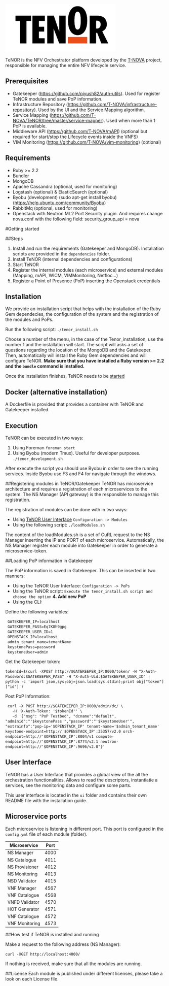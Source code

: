 <img src="./ui/app/images/tenor_logo.png" height=150 />

TeNOR is the NFV Orchestrator platform developed by the [T-NOVA](http://www.t-nova.eu) project, responsible for managing the entire NFV lifecycle service.

## Prerequisites
- Gatekeeper (https://github.com/piyush82/auth-utils). Used for register TeNOR modules and save PoP information.
- Infrastructure Repository (https://github.com/T-NOVA/infrastructure-repository). Used by the UI and the Service Mapping algorithm.
- Service Mapping (https://github.com/T-NOVA/TeNOR/tree/master/service-mapper). Used when more than 1 PoP is available.
- Middleware API (https://github.com/T-NOVA/mAPI) (optional but required for start/stop the Lifecycle events inside the VNFS)
- VIM Monitoring (https://github.com/T-NOVA/vim-monitoring) (optional)

## Requirements
- Ruby >= 2.2
- Bundler
- MongoDB
- Apache Cassandra (optional, used for monitoring)
- Logstash (optional) & ElasticSearch (optional)
- Byobu (development) (sudo apt-get install byobu) (https://help.ubuntu.com/community/Byobu)
- RabbitMq (optional, used for monitoring)
- Openstack with Neutron ML2 Port Security plugin. And requires change nova.conf with the following field: security_group_api = nova

#Getting started

##Steps

1. Install and run the requirements (Gatekeeper and MongoDB). Installation scripts are provided in the `dependencies` folder.
2. Install TeNOR (internal dependencies and configurations)
3. Start TeNOR
4. Register the internal modules (each microservice) and external modules (Mapping, mAPI, WICM, VIMMonitoring, Netfloc...)
5. Register a Point of Presence (PoP) inserting the Openstack credentials

## Installation
We provide an installation script that helps with the installation of the Ruby Gem dependecies, the configuration of the system and the registration of the modules and PoPs.

Run the following script:
`./tenor_install.sh`

Choose a number of the menu, in the case of the Tenor_installation, use the number 1 and the installation will start. The script will asks a set of questions regarding the location of the MongoDB and the Gatekeeper. Then, automatically will install the Ruby Gem dependencies and will configure TeNOR. **Make sure that you have installed a Ruby version >= 2.2 and the `bundle` command is installed.**

Once the installation finishes, TeNOR needs to be [started](#execution)

## Docker (alternative installation)

A Dockerfile is provided that provides a container with TeNOR and Gatekeeper installed.

## Execution

TeNOR can be executed in two ways:
1. Using Foreman
`foreman start`
2. Using Byobu (modern Tmux). Useful for developer purposes.
`./tenor_development.sh`

After execute the script you should use Byobu in order to see the running services. Inside Byobu use F3 and F4 for navigate through the windows.

##Registering modules in TeNOR/Gatekeeper
TeNOR has microservice architecture and requires a registration of each microservices to the system. The NS Manager (API gateway) is the responsible to manage this registration.

The registration of modules can be done with in two ways:

 - Using [TeNOR User Interface](#user-interface)
 `Configuration -> Modules`
 - Using the following script:
 `./loadModules.sh`

The content of the loadModules.sh is a set of CuRL request to the NS Manager inserting the IP and PORT of each microservice. Automatically, the NS Manager register each module into Gatekeeper in order to generate a microservice-token.

##Loading PoP information in Gatekeeper

The PoP information is saved in Gatekeeper. This can be inserted in two manners:

 - Using the TeNOR User Interface:
 `Configuration -> PoPs`
 - Using the TeNOR script:
  `Execute the tenor_install.sh script and choose the option` **4. Add new PoP**
 - Using the CLI:

 Define the following variables:
 
```
 GATEKEEPER_IP=localhost
 GATEKEEPER_PASS=Eq7K8h9gpg
 GATEKEEPER_USER_ID=1
 OPENSTACK_IP=localhost
 admin_tenant_name=tenantName
 keystonePass=password
 keystoneUser=admin
```
 
 Get the Gatekeeper token:

```
tokenId=$(curl -XPOST http://$GATEKEEPER_IP:8000/token/ -H "X-Auth-Password:$GATEKEEPER_PASS" -H "X-Auth-Uid:$GATEKEEPER_USER_ID" | python -c 'import json,sys;obj=json.load(sys.stdin);print obj["token"]["id"]')
```

Post PoP Information:
```
 curl -X POST http://$GATEKEEPER_IP:8000/admin/dc/ \
   -H 'X-Auth-Token: '$tokenId'' \
   -d '{"msg": "PoP Testbed", "dcname":"default", "adminid":"'$keystonePass'","password":"'$keystoneUser'", "extrainfo":"pop-ip='$OPENSTACK_IP' tenant-name='$admin_tenant_name' keystone-endpoint=http://'$OPENSTACK_IP':35357/v2.0 orch-endpoint=http://'$OPENSTACK_IP':8004/v1 compute-endpoint=http://'$OPENSTACK_IP':8774/v2.1 neutron-endpoint=http://'$OPENSTACK_IP':9696/v2.0"}'
```

## User Interface

TeNOR has a User Interface that provides a global view of the all the orchestration functionalities. Allows to read the descriptors, instantiatie a services, see the monitoring data and configure some parts.

This user interface is located in the `ui` folder and contains their own README file with the installation guide.

## Microservice ports
Each microservice is listening in different port. This port is configured in the `config.yml` file of each module (folder).

| Microservice | Port |
|--------|--------|
|    NS Manager    |    4000    |
|    NS Catalogue    |    4011    |
|    NS Provisioner    |    4012    |
|    NS Monitoring    |    4013    |
|    NSD Validator   |    4015    |
|    VNF Manager    |    4567    |
|    VNF Catalogue    |    4568    |
|    VNFD Validator    |    4570    |
|    HOT Generator    |    4571    |
|    VNF Catalogue    |    4572    |
|    VNF Monitoring    |    4573    |

##How test if TeNOR is installed and running

Make a request to the following address (NS Manager):

```
curl -XGET http://localhost:4000/
```

If nothing is received, make sure that all the modules are running.

##License
Each module is published under different licenses, please take a look on each License file.